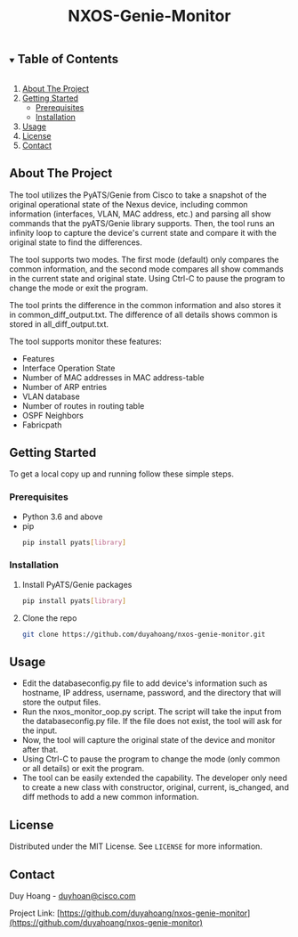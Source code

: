 
<!-- PROJECT LOGO -->
<br />
<p align="center">

  <h1 align="center">NXOS-Genie-Monitor</h1>

<!-- TABLE OF CONTENTS -->
<details open="open">
  <summary><h2 style="display: inline-block">Table of Contents</h2></summary>
  <ol>
    <li>
      <a href="#about-the-project">About The Project</a>
    </li>
    <li>
      <a href="#getting-started">Getting Started</a>
      <ul>
        <li><a href="#prerequisites">Prerequisites</a></li>
        <li><a href="#installation">Installation</a></li>
      </ul>
    </li>
    <li><a href="#usage">Usage</a></li>
    <li><a href="#license">License</a></li>
    <li><a href="#contact">Contact</a></li>
  </ol>
</details>



<!-- ABOUT THE PROJECT -->
## About The Project

The tool utilizes the PyATS/Genie from Cisco to take a snapshot of the original operational state of the Nexus device, including common information (interfaces, VLAN, MAC address, etc.) and parsing all show commands that the pyATS/Genie library supports. 
Then, the tool runs an infinity loop to capture the device's current state and compare it with the original state to find the differences.

The tool supports two modes. The first mode (default) only compares the common information, and the second mode compares all show commands in the current state and original state.
Using Ctrl-C to pause the program to change the mode or exit the program.

The tool prints the difference in the common information and also stores it in common_diff_output.txt. The difference of all details shows common is stored in all_diff_output.txt.

The tool supports monitor these features:
* Features
* Interface Operation State
* Number of MAC addresses in MAC address-table
* Number of ARP entries
* VLAN database
* Number of routes in routing table
* OSPF Neighbors
* Fabricpath


<!-- GETTING STARTED -->
## Getting Started

To get a local copy up and running follow these simple steps.

### Prerequisites
* Python 3.6 and above
* pip
  ```sh
  pip install pyats[library]
  ```

### Installation

1. Install PyATS/Genie packages
   ```sh
   pip install pyats[library]
   ```
2. Clone the repo
   ```sh
   git clone https://github.com/duyahoang/nxos-genie-monitor.git
   ```

<!-- USAGE EXAMPLES -->
## Usage

* Edit the databaseconfig.py file to add device's information such as hostname, IP address, username, password, and the directory that will store the output files.
* Run the nxos_monitor_oop.py script. The script will take the input from the databaseconfig.py file. If the file does not exist, the tool will ask for the input.
* Now, the tool will capture the original state of the device and monitor after that.
* Using Ctrl-C to pause the program to change the mode (only common or all details) or exit the program.
* The tool can be easily extended the capability. The developer only need to create a new class with constructor, original, current, is_changed, and diff methods to add a new common information.





<!-- LICENSE -->
## License

Distributed under the MIT License. See `LICENSE` for more information.



<!-- CONTACT -->
## Contact

Duy Hoang - duyhoan@cisco.com

Project Link: [https://github.com/duyahoang/nxos-genie-monitor](https://github.com/duyahoang/nxos-genie-monitor)


